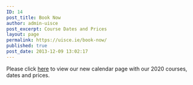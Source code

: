```yaml
---
ID: 14
post_title: Book Now
author: admin-uisce
post_excerpt: Course Dates and Prices
layout: page
permalink: https://uisce.ie/book-now/
published: true
post_date: 2013-12-09 13:02:17
---
```

Please click <a href="https://bookings.uisce.ie/">here</a> to view our new calendar page with our 2020 courses, dates and prices.